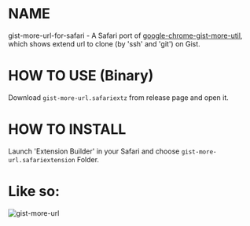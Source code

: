 # NAME
gist-more-url-for-safari - A Safari port of [google-chrome-gist-more-util](https://github.com/moznion/google-chrome-gist-more-url), which shows extend url to clone (by 'ssh' and 'git') on Gist.

# HOW TO USE (Binary)
Download `gist-more-url.safariextz` from release page and open it.

# HOW TO INSTALL
Launch 'Extension Builder' in your Safari and choose `gist-more-url.safariextension` Folder.

# Like so:
![gist-more-url](https://dl.dropbox.com/u/14832699/show_more_gist_url.png)
